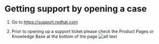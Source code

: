 # Getting support by opening a case

1. Go to https://support.redhat.com

2. Prior to opening up a support ticket please check the Product Pages or Knowledge Base at the bottom of the page
![alt text](https://github.com/okashi18/temp/blob/master/images/ProductPages.png)

